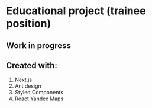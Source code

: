 # Educational project (trainee position)

## Work in progress

## Created with:
1. Next.js
2. Ant design
3. Styled Components
4. React Yandex Maps 
